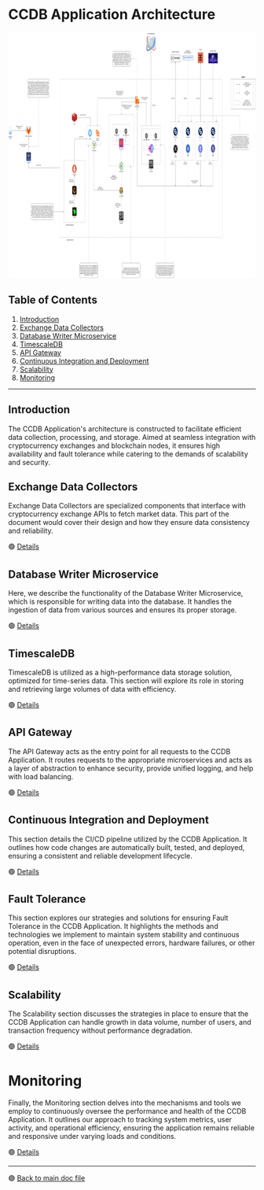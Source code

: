 # CCDB Application Architecture

<img src="../../public/images/architecture/EA_arch_v3.png" alt="General Architecture" height="500"/>

## Table of Contents

1. [Introduction](#introduction)
2. [Exchange Data Collectors](#exchange-data-collectors)
3. [Database Writer Microservice](#database-writer-microservice)
4. [TimescaleDB](#timescaledb)
5. [API Gateway](#api-gateway)
6. [Continuous Integration and Deployment](#continuous-integration-and-deployment)
7. [Scalability](#scalability)
8. [Monitoring](#monitoring)

---

## Introduction

The CCDB Application's architecture is constructed to facilitate efficient data collection, processing, and storage. Aimed at seamless integration with cryptocurrency exchanges and blockchain nodes, it ensures high availability and fault tolerance while catering to the demands of scalability and security.

## Exchange Data Collectors

Exchange Data Collectors are specialized components that interface with cryptocurrency exchange APIs to fetch market data. This part of the document would cover their design and how they ensure data consistency and reliability.

🟢 [Details](./collectors.md)

## Database Writer Microservice

Here, we describe the functionality of the Database Writer Microservice, which is responsible for writing data into the database. It handles the ingestion of data from various sources and ensures its proper storage.

🟢 [Details](./database_writer.md)

## TimescaleDB

TimescaleDB is utilized as a high-performance data storage solution, optimized for time-series data. This section will explore its role in storing and retrieving large volumes of data with efficiency.

🟢 [Details](./timescale.md)

## API Gateway

The API Gateway acts as the entry point for all requests to the CCDB Application. It routes requests to the appropriate microservices and acts as a layer of abstraction to enhance security, provide unified logging, and help with load balancing.

🟢 [Details](./api_gateway.md)

## Continuous Integration and Deployment

This section details the CI/CD pipeline utilized by the CCDB Application. It outlines how code changes are automatically built, tested, and deployed, ensuring a consistent and reliable development lifecycle.

🟢 [Details](./ci_cd.md)

## Fault Tolerance

This section explores our strategies and solutions for ensuring Fault Tolerance in the CCDB Application. It highlights the methods and technologies we implement to maintain system stability and continuous operation, even in the face of unexpected errors, hardware failures, or other potential disruptions.

🟢 [Details](./fault_tolerance.md)

## Scalability

The Scalability section discusses the strategies in place to ensure that the CCDB Application can handle growth in data volume, number of users, and transaction frequency without performance degradation.

🟢 [Details](./scalability.md)

# Monitoring

Finally, the Monitoring section delves into the mechanisms and tools we employ to continuously oversee the performance and health of the CCDB Application. It outlines our approach to tracking system metrics, user activity, and operational efficiency, ensuring the application remains reliable and responsive under varying loads and conditions.

🟢 [Details](./monitoring.md)

---

🟣 [Back to main doc file](../../README.md)
